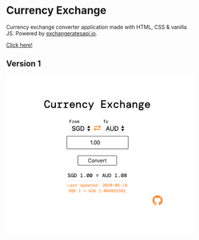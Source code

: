 # Currency Exchange 

Currency exchange converter application made with HTML, CSS & vanilla JS.
Powered by [exchangeratesapi.io](https://exchangeratesapi.io/).

[Click here!](https://mxtang3.github.io/currency_exchange/)

## Version 1
<p align="center">
  <img src="img/v1.png" />
</p>
